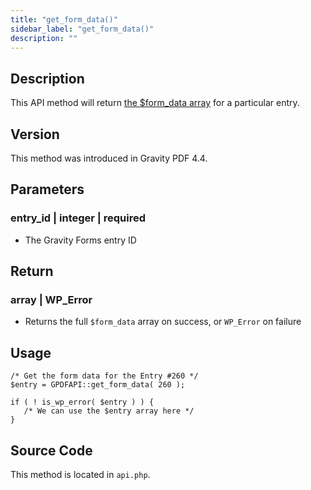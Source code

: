 ```yaml
---
title: "get_form_data()"
sidebar_label: "get_form_data()"
description: ""
---
```


## Description 

This API method will return [the $form\_data array](php-form-data-array.md) for a particular entry.

## Version 

This method was introduced in Gravity PDF 4.4.

## Parameters 

### entry\_id \| integer \| required
* The Gravity Forms entry ID

## Return 

### array \| WP\_Error
* Returns the full `$form_data` array on success, or `WP_Error` on failure

## Usage 

```
/* Get the form data for the Entry #260 */
$entry = GPDFAPI::get_form_data( 260 );

if ( ! is_wp_error( $entry ) ) {
   /* We can use the $entry array here */
}
```

## Source Code 

This method is located in `api.php`.
